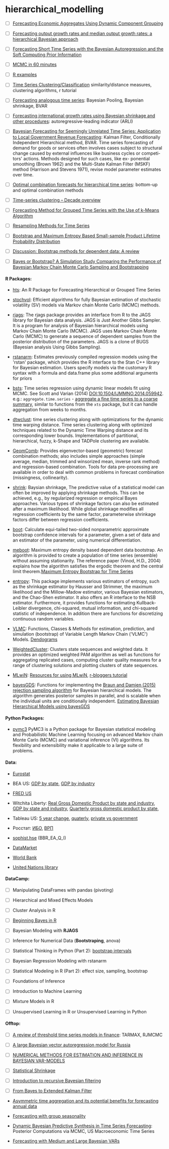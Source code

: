 # hierarchical_modelling

- [ ] [Forecasting Economic Aggregates Using
Dynamic Component Grouping](https://mpra.ub.uni-muenchen.de/81585/1/MPRA_paper_81585.pdf)


- [ ] [Forecasting output growth rates and median output growth rates: a hierarchical Bayesian approach
](https://onlinelibrary.wiley.com/doi/pdf/10.1002/for.800)



- [ ] [Forecasting Short Time Series
with the Bayesian Autoregression
and the Soft Computing Prior Information](https://link.springer.com/chapter/10.1007/978-3-319-10765-3_10)

- [ ] [MCMC in 60 minutes](http://www.math.chalmers.se/~bodavid/GMRF2015/Lectures/F6slides.pdf)




- [ ] [R examples](http://www.rdatamining.com/examples/hierarchical-clustering)





- [ ] [Time Series Clustering/Classification](http://www.stat.unc.edu/faculty/pipiras/timeseries/Multivariate_6_-_Classification_Clustering_-_Menu.html#what_is_this_all_about)
similarity/distance measures, clustering algorithms, r tutorial



- [ ] [Forecasting analogous time series](http://citeseerx.ist.psu.edu/viewdoc/download?doi=10.1.1.519.6011&rep=rep1&type=pdf): Bayesian Pooling, Bayesian shrinkage, BVAR  


- [ ] [Forecasting international growth rates using Bayesian shrinkage and other procedures](https://www.sciencedirect.com/science/article/pii/0304407689900365): autoregressive-leading indicator (ARLI) 


- [ ] [Bayesian Forecasting for Seemingly Unrelated Time Series: Application to Local Government Revenue Forecasting](https://www.jstor.org/stable/2632644?seq=1#page_scan_tab_contents):
Kalman Filter,  Conditionally Independent Hierarchical method,  BVAR.  Time series forecasting of demand for goods or services
 often involves cases subject to structural change caused
 by external influences like business cycles or competi-
 tors' actions. Methods designed for such cases, like ex-
 ponential smoothing (Brown 1962) and the Multi-State
 Kalman Filter (MSKF) method (Harrison and Stevens
 1971), revise model parameter estimates over time.




- [ ] [Optimal combination forecasts for hierarchical time series](https://robjhyndman.com/papers/Hierarchical6.pdf):  bottom-up and optimal combination methods




- [ ] [Time-series clustering – Decade overview](https://www.sciencedirect.com/science/article/abs/pii/S0306437915000733) 


- [ ] [Forecasting Method for Grouped Time Series with the Use of k-Means Algorithm](https://arxiv.org/pdf/1509.04705.pdf)


- [ ] [Resampling Methods for Time Series](http://www-stat.wharton.upenn.edu/~stine/stat910/lectures/13_bootstrap.pdf)


- [ ] [Bootstrap and Maximum Entropy Based Small-sample
Product Lifetime Probability Distribution](https://ac.els-cdn.com/S2405896315003237/1-s2.0-S2405896315003237-main.pdf?_tid=8d1881b9-60f4-4175-8ee8-45b9fde1c368&acdnat=1541141244_8e2bc14c566774b43b8cd097e653bc11)


- [ ] [Discussion: Bootstrap methods for dependent data: A review](http://mapageweb.umontreal.ca/goncals/documents/Goncalves-Politis-2011.pdf)

- [ ] [Bayes or Bootstrap? A Simulation Study Comparing the Performance of Bayesian Markov Chain Monte Carlo Sampling and Bootstrapping](https://academic.oup.com/mbe/article/20/2/255/1003275)


#### R Packages: 

- [hts](https://cran.r-project.org/web/packages/hts/vignettes/hts.pdf): An R Package for Forecasting Hierarchical or Grouped Time Series


- [stochvol](https://cran.r-project.org/web/packages/stochvol/stochvol.pdf): Efficient algorithms for fully Bayesian estimation of stochastic volatility (SV) models
via Markov chain Monte Carlo (MCMC) methods.

- [rjags](https://cran.r-project.org/web/packages/rjags/rjags.pdf): The rjags package provides an interface from R to the JAGS library for Bayesian data analysis.  JAGS is Just Another Gibbs Sampler. It is a program for analysis of Bayesian hierarchical models using Markov Chain Monte Carlo (MCMC). 
JAGS uses Markov Chain Monte Carlo (MCMC) to generate a sequence of dependent samples
from the posterior distribution of the parameters.
JAGS is a clone of BUGS (Bayesian analysis Using Gibbs Sampling). 

- [rstanarm](https://cran.r-project.org/web/packages/rstanarm/rstanarm.pdf):  Estimates previously compiled regression models using the 'rstan'
package, which provides the R interface to the Stan C++ library for Bayesian
estimation. Users specify models via the customary R syntax with a formula and
data.frame plus some additional arguments for priors


- [bsts](https://cran.r-project.org/web/packages/bsts/bsts.pdf): Time series regression 
using dynamic linear models fit using MCMC. See Scott and Varian (2014) <DOI:10.1504/IJMMNO.2014.059942>.
e.g.: ``aggregate.time.series`` - [aggregate a fine time series to a coarse summary](https://www.rdocumentation.org/packages/bsts/versions/0.8.0/topics/aggregate.time.series),
similar to functions from the ``xts`` package, but it can handle aggregation from weeks to months.

- [dtwclust](https://cran.r-project.org/web/packages/dtwclust/dtwclust.pdf): time series clustering along with optimizations for the dynamic time warping distance.
Time series clustering along with optimized techniques related
to the Dynamic Time Warping distance and its corresponding lower bounds.
Implementations of partitional, hierarchical, fuzzy, k-Shape and TADPole
clustering are available. 

- [GeomComb](https://cran.r-project.org/web/packages/GeomComb/GeomComb.pdf):
Provides eigenvector-based (geometric) forecast
combination methods; also includes simple approaches (simple average,
median, trimmed and winsorized mean, inverse rank method) and regression-based
combination. Tools for data pre-processing are available in order to deal with
common problems in forecast combination (missingness, collinearity).


- [shrink](https://cran.r-project.org/web/packages/shrink/shrink.pdf): Baysian shrinkage, The predictive value of a statistical model can often be improved
by applying shrinkage methods. This can be achieved, e.g., by regularized
regression or empirical Bayes approaches. Various types of shrinkage factors can
also be estimated after a maximum likelihood. While global shrinkage modifies
all regression coefficients by the same factor, parameterwise shrinkage factors
differ between regression coefficients. 


- [boot](https://cran.r-project.org/web/packages/boot/boot.pdf): Calculate equi-tailed 
two-sided nonparametric approximate bootstrap confidence intervals for a parameter,
given a set of data and an estimator of the parameter, using numerical differentiation.

- [meboot](https://cran.r-project.org/web/packages/meboot/meboot.pdf): Maximum entropy density based dependent data bootstrap.
An algorithm is provided to create a population of time series (ensemble)
without assuming stationarity. The reference paper (Vinod, H.D., 2004) explains
how the algorithm satisfies the ergodic theorem and the central limit theorem.[Maximum Entropy Bootstrap for Time Series](https://cran.r-project.org/web/packages/meboot/vignettes/meboot.pdf)

- [entropy](https://cran.r-project.org/web/packages/entropy/entropy.pdf): This package implements various estimators of entropy, such
as the shrinkage estimator by Hausser and Strimmer, the maximum likelihood
and the Millow-Madow estimator, various Bayesian estimators, and the
Chao-Shen estimator. It also offers an R interface to the NSB estimator.
Furthermore, it provides functions for estimating Kullback-Leibler divergence,
chi-squared, mutual information, and chi-squared statistic of independence.
In addition there are functions for discretizing continuous random variables.

- [VLMC](https://cran.r-project.org/web/packages/VLMC/VLMC.pdf):  Functions, Classes & Methods for estimation, prediction, and
simulation (bootstrap) of Variable Length Markov Chain ('VLMC') Models. [Dendograms](https://rdrr.io/cran/VLMC/man/as.dendrogram.vlmc.html)


- [WeightedCluster](https://cran.r-project.org/web/packages/WeightedCluster/WeightedCluster.pdf): Clusters state sequences and weighted data. It provides an optimized weighted PAM algorithm
as well as functions for aggregating replicated cases, computing cluster quality measures
for a range of clustering solutions and plotting clusters of state sequences.


- [MLwiN](https://cran.r-project.org/web/packages/R2MLwiN/R2MLwiN.pdf): [Resources for using MLwiN](http://www.bristol.ac.uk/cmm/software/mlwin/mlwin-resources.html#mlmbkgrd), [r-bloggers tutorial](https://www.r-bloggers.com/working-with-r2mlwin-part-1/)

- [bayesGDS](https://cran.r-project.org/web/packages/bayesGDS/bayesGDS.pdf): Functions for implementing the [Braun and Damien (2015) rejection
sampling algorithm](https://www.researchgate.net/publication/260003754_Scalable_Rejection_Sampling_for_Bayesian_Hierarchical_Models) for Bayesian hierarchical models. The algorithm generates
posterior samples in parallel, and is scalable when the individual units are
conditionally independent. [Estimating Bayesian Hierarchical Models using bayesGDS](https://cran.r-project.org/web/packages/bayesGDS/vignettes/bayesGDS.pdf)

#### Python Packages: 

- [pymc3](https://docs.pymc.io) PyMC3 is a Python package for Bayesian statistical modeling and Probabilistic Machine Learning focusing on advanced Markov chain Monte Carlo (MCMC) and variational inference (VI) algorithms. Its flexibility and extensibility make it applicable to a large suite of problems.



#### Data:

- [Eurostat](https://ec.europa.eu/eurostat/web/environmental-data-centre-on-natural-resources/data/main-tables)

- BEA US: [GDP by state](https://www.bea.gov/data/gdp/gdp-state), [GDP by industry](https://www.bea.gov/industry/gdpbyind-data) 

- [FRED US](https://fred.stlouisfed.org/series/TXNQGSP)

- Witchita Liberty: [Real Gross Domestic Product by state and industry](https://wichitaliberty.org/economics/gdp-by-state-and-industry/), [GDP by state and industry](https://wichitaliberty.org/economics/gdp-state-industry-2/), [Quarterly gross domestic product by state](https://wichitaliberty.org/economics/quarterly-gross-domestic-product-by-state/), 

- Tableau US: [5 year change](https://public.tableau.com/profile/bobweeks#!/vizhome/GDPbyStateandComponents/5YearChangebyState), [quaterly](https://public.tableau.com/profile/bobweeks#!/vizhome/GDPbyStateRealQuarterly2014-08-21/Composition), [private vs government](https://public.tableau.com/profile/bobweeks#!/vizhome/QuarterlyGDPbystateandindustrynewprototypestatistics2015-09/States)


- Росстат:  [ИБО](http://www.gks.ru/bgd/free/b01_19/IssWWW.exe/Stg/d000/i000520r.htm), [ВРП](http://www.gks.ru/free_doc/new_site/vvp/tab-vrp2.htm)

- [sophist.hse](http://sophist.hse.ru/hse/nindex.shtml)  (BBR_EA_Q_I)

- [DataMarket](https://datamarket.com/data/set/15qd/net-migration#!ds=15qd!hr0&display=line)

- [World Bank](https://data.worldbank.org/indicator/NV.AGR.TOTL.ZS?name_desc=false&view=chart)

- [United Nations library](http://libraryresources.unog.ch)

#### DataCamp:

- [ ] Manipulating DataFrames with pandas (pivoting)

- [ ] Hierarchical and Mixed Effects Models

- [ ] Cluster Analysis in R

- [ ] [Beginning Bayes in R](https://campus.datacamp.com/courses/beginning-bayes-in-r/introduction-to-bayesian-thinking?ex=1)

- [ ] Bayesian Modeling with **RJAGS** 

- [ ] Inference for Numerical Data (**Bootstraping**, anova)

- [ ] Statistical Thinking in Python (Part 2): [bootstrap intervals](https://campus.datacamp.com/courses/statistical-thinking-in-python-part-2/bootstrap-confidence-intervals?ex=4)

- [ ] Bayesian Regression Modeling with rstanarm

- [ ] Statistical Modeling in R (Part 2): effect size, sampling, bootstrap

- [ ] Foundations of Inference

- [ ] Introduction to Machine Learning

- [ ] Mixture Models in R

- [ ] Unsupervised Learning in R or Unsupervised Learning in Python

#### Offtop: 

- [ ] [A review of threshold time series models in
finance](http://intlpress.com/site/pub/files/_fulltext/journals/sii/2011/0004/0002/SII-2011-0004-0002-a012.pdf): TARMAX, RJMCMC



- [ ] [A large Bayesian vector autoregression model for Russia ](http://www.cbr.ru/content/document/file/16690/wps_1_e.pdf)

- [ ] [NUMERICAL METHODS FOR ESTIMATION AND
INFERENCE IN BAYESIAN VAR-MODELS](https://onlinelibrary.wiley.com/doi/abs/10.1002/(SICI)1099-1255(199703)12:2<99::AID-JAE429>3.0.CO;2-A)

- [ ] [Statistical Shrinkage](https://eranraviv.com/shrinkage-in-statistics/)

- [ ] [Introduction to recursive Bayesian filtering](https://people.csail.mit.edu/mrub/talks/filtering.pdf)


- [ ] [From Bayes to Extended Kalman Filter](http://people.ciirc.cvut.cz/~hlavac/TeachPresEn/55AutonomRobotics/2015-05-04ReinsteinBayes-ekf.pdf)



- [Asymmetric time aggregation and its potential benefits for forecasting annual data](https://link.springer.com/article/10.1007/s00181-014-0864-0)




- [Forecasting with group seasonality](https://pure.tue.nl/ws/files/1718873/200610743.pdf)


- [Dynamic Bayesian Predictive Synthesis in Time Series Forecasting](https://arxiv.org/pdf/1601.07463.pdf): Posterior Computations via MCMC,  US Macroeconomic Time Series



- [Forecasting with Medium and Large Bayesian VARs](http://ecares.ulb.ac.be/ecaresdocuments/seminars1011/koop.pdf)




